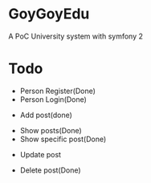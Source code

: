 GoyGoyEdu
================================
A PoC University system with symfony 2

Todo
=================================
+ Person Register(Done)
+ Person Login(Done)
- Add post(done)
+ Show posts(Done)
+ Show specific post(Done)
- Update post
+ Delete post(Done)